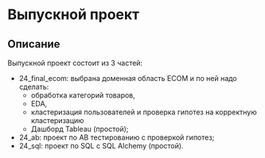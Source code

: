 # Выпускной проект

## Описание

Выпускной проект состоит из 3 частей:
- 24_final_ecom: выбрана доменная область ECOM и по ней надо сделать: 
    - обработка категорий товаров, 
    - EDA, 
    - кластеризация пользователей и проверка гипотез на корректную кластеризацию 
    - Дашборд Tableau (простой);
- 24_ab: проект по AB тестированию с проверкой гипотез;
- 24_sql: проект по SQL c SQL Alchemy (простой).